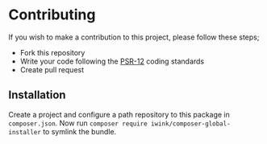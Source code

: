 # Contributing

If you wish to make a contribution to this project, please follow these steps;

- Fork this repository
- Write your code following the [PSR-12](https://www.php-fig.org/psr/psr-12/) coding standards
- Create pull request

## Installation

Create a project and configure a path repository to this package in `composer.json`. Now run 
`composer require iwink/composer-global-installer` to symlink the bundle.

